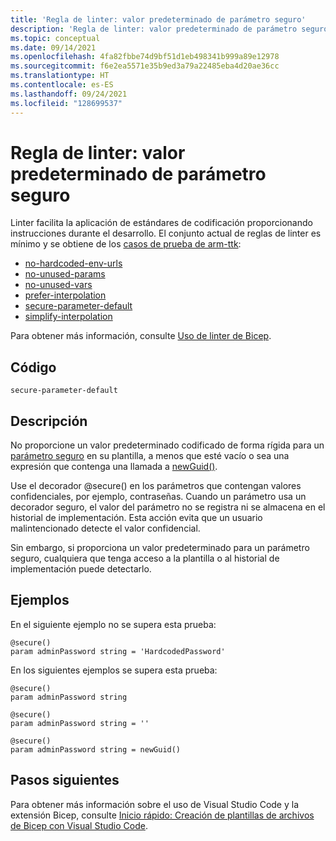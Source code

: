 ```yaml
---
title: 'Regla de linter: valor predeterminado de parámetro seguro'
description: 'Regla de linter: valor predeterminado de parámetro seguro'
ms.topic: conceptual
ms.date: 09/14/2021
ms.openlocfilehash: 4fa82fbbe74d9bf51d1eb498341b999a89e12978
ms.sourcegitcommit: f6e2ea5571e35b9ed3a79a22485eba4d20ae36cc
ms.translationtype: HT
ms.contentlocale: es-ES
ms.lasthandoff: 09/24/2021
ms.locfileid: "128699537"
---
```

# <a name="linter-rule---secure-parameter-default"></a>Regla de linter: valor predeterminado de parámetro seguro

Linter facilita la aplicación de estándares de codificación proporcionando instrucciones durante el desarrollo. El conjunto actual de reglas de linter es mínimo y se obtiene de los [casos de prueba de arm-ttk](../templates/template-test-cases.md):

- [no-hardcoded-env-urls](./linter-rule-no-hardcoded-environment-urls.md)
- [no-unused-params](./linter-rule-no-unused-parameters.md)
- [no-unused-vars](./linter-rule-no-unused-variables.md)
- [prefer-interpolation](./linter-rule-prefer-interpolation.md)
- [secure-parameter-default](./linter-rule-secure-parameter-default.md)
- [simplify-interpolation](./linter-rule-simplify-interpolation.md)

Para obtener más información, consulte [Uso de linter de Bicep](./linter.md).

## <a name="code"></a>Código

`secure-parameter-default`

## <a name="description"></a>Descripción

No proporcione un valor predeterminado codificado de forma rígida para un [parámetro seguro](./parameters.md#secure-parameters) en su plantilla, a menos que esté vacío o sea una expresión que contenga una llamada a [newGuid()](./bicep-functions-string.md#newguid).

Use el decorador @secure() en los parámetros que contengan valores confidenciales, por ejemplo, contraseñas. Cuando un parámetro usa un decorador seguro, el valor del parámetro no se registra ni se almacena en el historial de implementación. Esta acción evita que un usuario malintencionado detecte el valor confidencial.

Sin embargo, si proporciona un valor predeterminado para un parámetro seguro, cualquiera que tenga acceso a la plantilla o al historial de implementación puede detectarlo.

## <a name="examples"></a>Ejemplos

En el siguiente ejemplo no se supera esta prueba:

```bicep
@secure()
param adminPassword string = 'HardcodedPassword'
```

En los siguientes ejemplos se supera esta prueba:

```bicep
@secure()
param adminPassword string
```

```bicep
@secure()
param adminPassword string = ''
```

```bicep
@secure()
param adminPassword string = newGuid()
```

## <a name="next-steps"></a>Pasos siguientes

Para obtener más información sobre el uso de Visual Studio Code y la extensión Bicep, consulte [Inicio rápido: Creación de plantillas de archivos de Bicep con Visual Studio Code](./quickstart-create-bicep-use-visual-studio-code.md).
